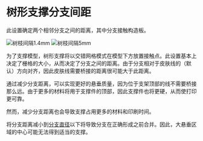 树形支撑分支间距
====
此设置确定两个相邻分支之间的距离，其中分支接触构造板。

<!--screenshot {
"image_path": "support_tree_branch_distance_1_4.png",
"models": [
{
"script": "gutter_lift.scad",
"transformation": ["scale(0.5)", "rotateZ(-90)"]
}
],
"camera_position": [0, 0, 180],
"settings": {
"support_enable": true,
"support_structure": "tree",
"support_tree_branch_distance": 1.4
},
"minimum_layer": 1310,
"layer": 1311,
"colours": 64
}-->
<!--screenshot {
"image_path": "support_tree_branch_distance_5.png",
"models": [
{
"script": "gutter_lift.scad",
"transformation": ["scale(0.5)", "rotateZ(-90)"]
}
],
"camera_position": [0, 0, 180],
"settings": {
"support_enable": true,
"support_structure": "tree",
"support_tree_branch_distance": 5
},
"minimum_layer": 1310,
"layer": 1311,
"colours": 64
}-->
![树枝间隔1.4mm](../images/support_tree_branch_distance_1_4.png)
![树枝间隔5mm](../images/support_tree_branch_distance_5.png)

为了支撑模型，树形支撑将以交错网格模式在模型下方放置接触点。此设置基本上决定了栅格的大小，从而决定了分支之间的距离。由于分支相对于皮肤线的（默认）方向对齐，因此皮肤线需要桥接的距离很可能大于此距离。

通过减少分支距离，可以实现更好的悬垂质量，因为位于支架顶部的线不需要桥接那么远。由于更多的材料将用于支撑件的顶部，因此支撑件也将更硬，从而使打印更可靠。

然而，减少分支距离也会导致支撑占用更多的材料和印刷时间。

将分支距离减小到[分支直径](support_tree_branch_diameter.md)以下将导致分支在正确形成之前合并。因此，大悬垂区域的中心可能无法得到适当的支撑。
